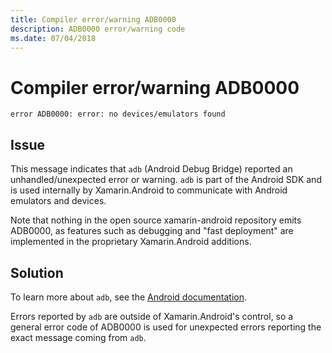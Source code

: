 ```yaml
---
title: Compiler error/warning ADB0000
description: ADB0000 error/warning code
ms.date: 07/04/2018
---
```

# Compiler error/warning ADB0000

```
error ADB0000: error: no devices/emulators found
```

## Issue

This message indicates that `adb` (Android Debug Bridge) reported an
unhandled/unexpected error or warning. `adb` is part of the Android
SDK and is used internally by Xamarin.Android to communicate with
Android emulators and devices.

Note that nothing in the open source xamarin-android repository
emits ADB0000, as features such as debugging and "fast deployment"
are implemented in the proprietary Xamarin.Android additions.

## Solution

To learn more about `adb`, see the [Android documentation][adb].

Errors reported by `adb` are outside of Xamarin.Android's
control, so a general error code of ADB0000 is used for unexpected
errors reporting the exact message coming from `adb`.

[adb]: https://developer.android.com/studio/command-line/adb
